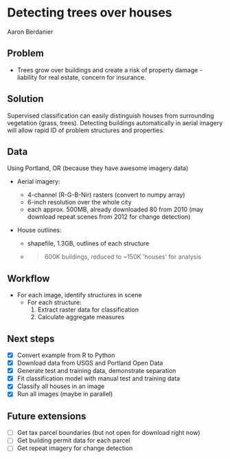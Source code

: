# Detecting trees over houses
Aaron Berdanier

## Problem
* Trees grow over buildings and create a risk of property damage - liability for real estate, concern for insurance.

## Solution
Supervised classification can easily distinguish houses from surrounding vegetation (grass, trees).
Detecting buildings automatically in aerial imagery will allow rapid ID of problem structures and properties.

## Data
Using Portland, OR (because they have awesome imagery data)
* Aerial imagery:
  - 4-channel (R-G-B-Nir) rasters (convert to numpy array)
  - 6-inch resolution over the whole city
  - each approx. 500MB, already downloaded 80 from 2010 (may download repeat scenes from 2012 for change detection)

* House outlines:
  - shapefile, 1.3GB, outlines of each structure
  - >600K buildings, reduced to ~150K 'houses' for analysis

## Workflow
* For each image, identify structures in scene
  * For each structure:
    1. Extract raster data for classification
    2. Calculate aggregate measures

## Next steps
- [x] Convert example from R to Python
- [x] Download data from USGS and Portland Open Data
- [x] Generate test and training data, demonstrate separation
- [x] Fit classification model with manual test and training data
- [x] Classify all houses in an image
- [x] Run all images (maybe in parallel)

## Future extensions
- [ ] Get tax parcel boundaries (but not open for download right now)
- [ ] Get building permit data for each parcel
- [ ] Get repeat imagery for change detection
